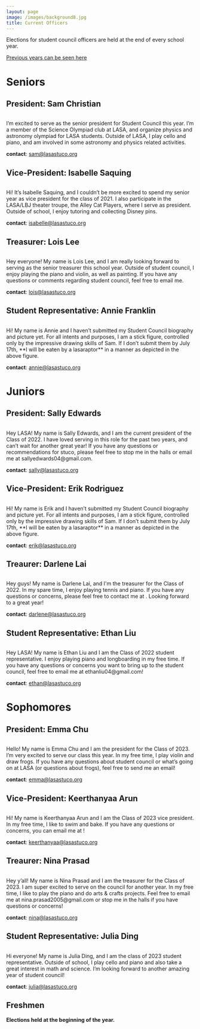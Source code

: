 ```yaml
---
layout: page
image: /images/background8.jpg
title: Current Officers
---
```

Elections for student council officers are held at the end of every school year.

[Previous years can be seen here](https://lasastuco.org/Current-Officers/Previous-Officers/)

# Seniors
## President: Sam Christian
<figure style="width: 350px" class="align-center">
  <img src="{{ '/images/samChristian.jpg' | absolute_url }}" alt="">
</figure>
I’m excited to serve as the senior president for Student Council this year. I’m a member of the Science Olympiad club at LASA, and organize physics and astronomy olympiad for LASA students. Outside of LASA, I play cello and piano, and am involved in some astronomy and physics related activities.

**contact**: <sam@lasastuco.org>
## Vice-President: Isabelle Saquing
<figure style="width: 400px" class="align-center">
  <img src="{{ '/images/Isabelle2.jpg' | absolute_url }}" alt="">
</figure>
Hi! It’s Isabelle Saquing, and I couldn’t be more excited to spend my senior year as vice president for the class of 2021. I also participate in the LASA/LBJ theater troupe, the Alley Cat Players, where I serve as president. Outside of school, I enjoy tutoring and collecting Disney pins. 

**contact**: <isabelle@lasastuco.org>
## Treasurer: Lois Lee
<figure style="width: 400px" class="align-center">
  <img src="{{ '/images/LoisLee.jpg' | absolute_url }}" alt="">
</figure>
Hey everyone! My name is Lois Lee, and I am really looking forward to serving as the senior treasurer this school year. Outside of student council, I enjoy playing the piano and violin, as well as painting. If you have any questions or comments regarding student council, feel free to email me.

**contact**: <lois@lasastuco.org>
## Student Representative: Annie Franklin
<figure style="width: 400px" class="align-center">
  <img src="{{ '/images/StickFigure.jpg' | absolute_url }}" alt="">
</figure>
Hi! My name is Annie and I haven’t submitted my Student Council biography and picture yet. For all intents and purposes, I am a stick figure, controlled only by the impressive drawing skills of Sam. If I don’t submit them by July 17th, **I will be eaten by a lasaraptor** in a manner as depicted in the above figure.

**contact**: <annie@lasastuco.org>

# Juniors
## President: Sally Edwards
<figure style="width: 400px" class="align-center">
  <img src="{{ '/images/StickFigure.jpg' | absolute_url }}" alt="">
</figure>
Hey LASA!  My name is Sally Edwards, and I am the current president of the Class of 2022.  I have loved serving in this role for the past two years, and can’t wait for another great year! If you have any questions or recommendations for stuco, please feel free to stop me in the halls or email me at sallyedwards04@gmail.com.

**contact**: <sally@lasastuco.org>
## Vice-President: Erik Rodriguez
<figure style="width: 400px" class="align-center">
  <img src="{{ '/images/StickFigure.jpg' | absolute_url }}" alt="">
</figure>
Hi! My name is Erik and I haven’t submitted my Student Council biography and picture yet. For all intents and purposes, I am a stick figure, controlled only by the impressive drawing skills of Sam. If I don’t submit them by July 17th, **I will be eaten by a lasaraptor** in a manner as depicted in the above figure.

**contact**: <erik@lasastuco.org>
## Treaurer: Darlene Lai
<figure style="width: 400px" class="align-center">
  <img src="{{ '/images/Darlenelai2.JPG' | absolute_url }}" alt="">
</figure>
Hey guys! My name is Darlene Lai, and I'm the treasurer for the Class of 2022. In my spare time, I enjoy playing tennis and piano. If you have any questions or concerns, please feel free to contact me at <darlenelai@gmail.com>. Looking forward to a great year!

**contact**: <darlene@lasastuco.org>
## Student Representative: Ethan Liu
<figure style="width: 400px" class="align-center">
  <img src="{{ '/images/Ethan.jpg' | absolute_url }}" alt="">
</figure>
Hey LASA! My name is Ethan Liu and I am the Class of 2022 student representative. I enjoy playing piano and longboarding in my free time. If you have any questions or concerns you want to bring up to the student council, feel free to email me at ethanliu04@gmail.com!

**contact**: <ethan@lasastuco.org>


# Sophomores
## President: Emma Chu
<figure style="width: 400px" class="align-center">
  <img src="{{ '/images/EmmaChu.jpg' | absolute_url }}" alt="">
</figure>
Hello! My name is Emma Chu and I am the president for the Class of 2023. I’m very excited to serve our class this year. In my free time, I play violin and draw frogs. If you have any questions about student council or what’s going on at LASA (or questions about frogs), feel free to send me an email!

**contact**: <emma@lasastuco.org>
## Vice-President: Keerthanyaa Arun
<figure style="width: 400px" class="align-center">
  <img src="{{ '/images/Keerthanyaa2.png' | absolute_url }}" alt="">
</figure>
Hi! My name is Keerthanyaa Arun and I am the Class of 2023 vice president. In my free time, I like to swim and bake. If you have any questions or concerns, you can email me at <keerthanyaa@gmail.com>!

**contact**: <keerthanyaa@lasastuco.org>
## Treaurer: Nina Prasad
<figure style="width: 350px" class="align-center">
  <img src="{{ '/images/NinaP2.JPG' | absolute_url }}" alt="">
</figure>
Hey y’all! My name is Nina Prasad and I am the treasurer for the Class of 2023. I am super excited to serve on the council for another year. In my free time, I like to play the piano and do arts & crafts projects. Feel free to email me at nina.prasad2005@gmail.com or stop me in the halls if you have questions or concerns!

**contact**: <nina@lasastuco.org>
## Student Representative: Julia Ding
<figure style="width: 400px" class="align-center">
  <img src="{{ '/images/juliading2.JPG' | absolute_url }}" alt="">
</figure>
Hi everyone! My name is Julia Ding, and I am the class of 2023 student representative. Outside of school, I play cello and piano and also take a great interest in math and science. I’m looking forward to another amazing year of student council!

**contact**: <julia@lasastuco.org>

## Freshmen
**Elections held at the beginning of the year.**
